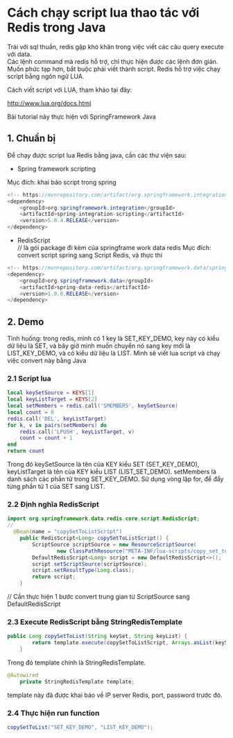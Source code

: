 # Cách chạy script lua  thao tác với Redis trong Java

Trái với sql thuần, redis gặp khó khăn trong việc viết các câu query execute với data.  
Các lệnh command mà redis hỗ trợ, chỉ thực hiện được các lệnh đơn giản. Muốn phức tạp hơn, bắt buộc phải viết thành script. Redis hỗ trợ việc chạy script bằng ngôn ngữ LUA.

Cách viết script với LUA, tham khảo tại đây: 

http://www.lua.org/docs.html

Bài tutorial này thực hiện với SpringFramework Java

## 1. Chuẩn bị
Để chạy được script lua Redis bằng java, cần các thư viện sau:
- Spring framework scripting  

Mục đích: khai báo script trong spring

```java
<!-- https://mvnrepository.com/artifact/org.springframework.integration/spring-integration-scripting -->
<dependency>
    <groupId>org.springframework.integration</groupId>
    <artifactId>spring-integration-scripting</artifactId>
    <version>5.0.4.RELEASE</version>
</dependency>

```

- RedisScript  
// là gói package đi kèm của springframe work data redis
Mục đích: convert script spring sang Script Redis, và thực thi

```java
<!-- https://mvnrepository.com/artifact/org.springframework.data/spring-data-redis -->
<dependency>
    <groupId>org.springframework.data</groupId>
    <artifactId>spring-data-redis</artifactId>
    <version>1.0.0.RELEASE</version>
</dependency>
```

## 2. Demo
Tình huống: trong redis, mình có 1 key là SET_KEY_DEMO, key này có kiểu dữ liệu là SET, và bây giờ mình muốn chuyển nó sang key mới là LIST_KEY_DEMO, và có kiểu dữ liệu là LIST. Mình sẽ viết lua script và chạy việc convert này bằng Java

### 2.1 Script lua
```lua
local keySetSource = KEYS[1]
local keyListTarget = KEYS[2]
local setMembers = redis.call('SMEMBERS', keySetSource)
local count = 0
redis.call('DEL', keyListTarget)
for k, v in pairs(setMembers) do
    redis.call('LPUSH', keyListTarget, v)
    count = count + 1
end
return count
```
Trong đó keySetSource là tên của KEY kiểu SET (SET_KEY_DEMO), keyListTarget là tên của KEY kiểu LIST (LIST_SET_DEMO).
setMembers là danh sách các phần tử trong SET_KEY_DEMO.
Sử dụng vòng lặp for, để đẩy từng phần tử 1 của SET sang LIST.

### 2.2 Định nghĩa RedisScript

```java
import org.springframework.data.redis.core.script.RedisScript;
//
  @Bean(name = "copySetToListScript")
    public RedisScript<Long> copySetToListScript() {
        ScriptSource scriptSource = new ResourceScriptSource(
                new ClassPathResource("META-INF/lua-scripts/copy_set_to_list.lua"));
        DefaultRedisScript<Long> script = new DefaultRedisScript<>();
        script.setScriptSource(scriptSource);
        script.setResultType(Long.class);
        return script;
    }
```

// Cần thực hiện 1 bước convert trung gian từ ScriptSource sang DefaultRedisScript

### 2.3 Execute RedisScript bằng StringRedisTemplate

```java
public Long copySetToList(String keySet, String keyList) {
        return template.execute(copySetToListScript, Arrays.asList(keySet, keyList));
    }
```
Trong đó template chính là StringRedisTemplate.

```java
@Autowired
    private StringRedisTemplate template;
```

template này đã được khai báo về IP server Redis, port, password trước đó.

### 2.4 Thực hiện run function
```java
copySetToList("SET_KEY_DEMO", "LIST_KEY_DEMO");
```
